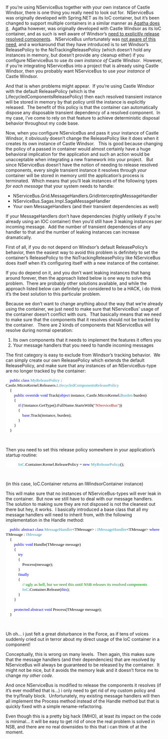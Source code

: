 <p>If you’re using NServiceBus together with your own instance of Castle Windsor, there is one thing you really need to look out for.&#160; NServiceBus was originally developed with Spring.NET as its IoC container, but it’s been changed to support multiple containers in a similar manner as <a href="http://davybrion.com/blog/2009/11/integrating-your-ioc-container-with-agatha/" target="_blank">Agatha does it</a>.&#160; Agatha however, was originally developed with Castle Windsor as its IoC container, and as such is well aware of Windsor’s <a href="http://davybrion.com/blog/2008/12/the-importance-of-releasing-your-components-through-windsor/" target="_blank">need to explicitly release resolved components</a>.&#160;&#160; NServiceBus unfortunately was <a href="http://tech.groups.yahoo.com/group/nservicebus/message/5376" target="_blank">not aware of this need</a>, and a workaround that they have introduced is to set Windsor’s ReleasePolicy to the NoTrackingReleasePolicy (which doesn’t hold any instances in memory, but doesn’t provide any cleanup either) if you configure NServiceBus to use <em>its own instance of </em>Castle Windsor.&#160; However, if you’re integrating NServiceBus into a project that is already using Castle Windsor, then you probably want NServiceBus to use <em>your instance</em> of Castle Windsor.</p>  <p>And that is when problems might appear.&#160; If you’re using Castle Windsor with the default ReleasePolicy (which is the LifecycledComponentsReleasePolicy) then each resolved transient instance will be stored in memory by that policy until the instance is explicitly released.&#160; The benefit of this policy is that the container can automatically dispose any disposable transient dependency of a resolved component.&#160; In my case, i’ve come to rely on that feature to achieve deterministic disposal behavior throughout my code base.&#160; </p>  <p>Now, when you configure NServiceBus and pass it your instance of Castle Windsor, it obviously doesn’t change the ReleasePolicy like it does when it creates its own instance of Castle Windsor.&#160;&#160; This is good because changing the policy of a passed in container would almost certainly have a huge behavioral implication for the application and such an action would be unacceptable when integrating a new framework into your project.&#160;&#160; But since NServiceBus doesn’t have the notion of needing to release resolved components, every single transient instance it resolves through <em>your</em> container will be stored in memory until the application’s process is terminated.&#160; Which means that you’ll leak instances of the following types <em>for each message</em> that your system needs to handle:</p>  <ul>   <li>NServiceBus.Grid.MessageHandlers.GridInterceptingMessageHandler </li>    <li>NServiceBus.Sagas.Impl.SagaMessageHandler </li>    <li>Your own MessageHandlers (and their transient dependencies as well) </li> </ul>  <p>If your MessageHandlers don’t have dependencies (highly unlikely if you’re already using an IOC container) then you’d still have 3 leaking instances per incoming message.&#160; Add the number of transient dependencies of any handler to that and the number of leaking instances can increase dramatically.</p>  <p>First of all, if you do not depend on Windsor’s default ReleasePolicy’s behavior, then the easiest way to avoid this problem is definitely to set the container’s ReleasePolicy to the NoTrackingReleasePolicy like NServiceBus does itself when it’s configuring itself with a new instance of the container.</p>  <p>If you do depend on it, and you don’t want leaking instances that hang around forever, then the approach listed below is one way to solve this problem.&#160; There are probably other solutions available, and while the approach listed below can definitely be considered to be a HACK, i do think it’s the best solution to this particular problem.</p>  <p>Because we don’t want to change anything about the way that we’re already using the container, we just need to make sure that NServiceBus’ usage of the container doesn’t conflict with ours.&#160; That basically means that we need to make sure that the components that it resolves should not be tracked by the container.&#160;&#160; There are 2 kinds of components that NServiceBus will resolve during normal operation:</p>  <ol>   <li>Its own components that it needs to implement the features it offers you </li>    <li>Your message handlers that you need to handle incoming messages </li> </ol>  <p>The first category is easy to exclude from Windsor’s tracking behavior.&#160; We can simply create our own ReleasePolicy which extends the default ReleasePolicy, and make sure that any instances of an NServiceBus-type are no longer tracked by the container:</p>  <div style="font-family: consolas; background: white; color: black; font-size: 10pt">   <p style="margin: 0px">&#160;&#160;&#160; <span style="color: blue">public</span> <span style="color: blue">class</span> <span style="color: #2b91af">MyReleasePolicy</span> : Castle.MicroKernel.Releasers.<span style="color: #2b91af">LifecycledComponentsReleasePolicy</span></p>    <p style="margin: 0px">&#160;&#160;&#160; {</p>    <p style="margin: 0px">&#160;&#160;&#160;&#160;&#160;&#160;&#160; <span style="color: blue">public</span> <span style="color: blue">override</span> <span style="color: blue">void</span> Track(<span style="color: blue">object</span> instance, Castle.MicroKernel.<span style="color: #2b91af">Burden</span> burden)</p>    <p style="margin: 0px">&#160;&#160;&#160;&#160;&#160;&#160;&#160; {</p>    <p style="margin: 0px">&#160;&#160;&#160;&#160;&#160;&#160;&#160;&#160;&#160;&#160;&#160; <span style="color: blue">if</span> (!instance.GetType().FullName.StartsWith(<span style="color: #a31515">&quot;NServiceBus&quot;</span>))</p>    <p style="margin: 0px">&#160;&#160;&#160;&#160;&#160;&#160;&#160;&#160;&#160;&#160;&#160; {</p>    <p style="margin: 0px">&#160;&#160;&#160;&#160;&#160;&#160;&#160;&#160;&#160;&#160;&#160;&#160;&#160;&#160;&#160; <span style="color: blue">base</span>.Track(instance, burden);</p>    <p style="margin: 0px">&#160;&#160;&#160;&#160;&#160;&#160;&#160;&#160;&#160;&#160;&#160; }</p>    <p style="margin: 0px">&#160;&#160;&#160;&#160;&#160;&#160;&#160; }</p>    <p style="margin: 0px">&#160;&#160;&#160; }</p> </div>  <p>&#160;</p>  <p>Then you need to set this release policy somewhere in your application’s startup routine:</p>  <div style="font-family: consolas; background: white; color: black; font-size: 10pt">   <p style="margin: 0px">&#160;&#160;&#160;&#160;&#160;&#160;&#160;&#160;&#160;&#160;&#160; <span style="color: #2b91af">IoC</span>.Container.Kernel.ReleasePolicy = <span style="color: blue">new</span> <span style="color: #2b91af">MyReleasePolicy</span>();</p> </div>  <p>&#160;</p>  <p>(in this case, IoC.Container returns an IWindsorContainer instance)</p>  <p>This will make sure that no instances of NServiceBus-types will ever leak in the container.&#160; But now we still have to deal with our message handlers.&#160; The solution to making sure they are not disposed is not the cleanest out there but hey, it works.&#160; I basically introduced a base class that all my message handlers will need to inherit from, with the following implementation in the Handle method:</p>  <div style="font-family: consolas; background: white; color: black; font-size: 10pt">   <p style="margin: 0px">&#160;&#160;&#160; <span style="color: blue">public</span> <span style="color: blue">abstract</span> <span style="color: blue">class</span> <span style="color: #2b91af">MessageHandler</span>&lt;TMessage&gt; : <span style="color: #2b91af">IMessageHandler</span>&lt;TMessage&gt; <span style="color: blue">where</span> TMessage : <span style="color: #2b91af">IMessage</span></p>    <p style="margin: 0px">&#160;&#160;&#160; {</p>    <p style="margin: 0px">&#160;&#160;&#160;&#160;&#160;&#160;&#160; <span style="color: blue">public</span> <span style="color: blue">void</span> Handle(TMessage message)</p>    <p style="margin: 0px">&#160;&#160;&#160;&#160;&#160;&#160;&#160; {</p>    <p style="margin: 0px">&#160;&#160;&#160;&#160;&#160;&#160;&#160;&#160;&#160;&#160;&#160; <span style="color: blue">try</span></p>    <p style="margin: 0px">&#160;&#160;&#160;&#160;&#160;&#160;&#160;&#160;&#160;&#160;&#160; {</p>    <p style="margin: 0px">&#160;&#160;&#160;&#160;&#160;&#160;&#160;&#160;&#160;&#160;&#160;&#160;&#160;&#160;&#160; Process(message);</p>    <p style="margin: 0px">&#160;&#160;&#160;&#160;&#160;&#160;&#160;&#160;&#160;&#160;&#160; }</p>    <p style="margin: 0px">&#160;&#160;&#160;&#160;&#160;&#160;&#160;&#160;&#160;&#160;&#160; <span style="color: blue">finally</span></p>    <p style="margin: 0px">&#160;&#160;&#160;&#160;&#160;&#160;&#160;&#160;&#160;&#160;&#160; {</p>    <p style="margin: 0px">&#160;&#160;&#160;&#160;&#160;&#160;&#160;&#160;&#160;&#160;&#160;&#160;&#160;&#160;&#160; <span style="color: green">// ugly as hell, but we need this until NSB releases its resolved components</span></p>    <p style="margin: 0px">&#160;&#160;&#160;&#160;&#160;&#160;&#160;&#160;&#160;&#160;&#160;&#160;&#160;&#160;&#160; <span style="color: #2b91af">IoC</span>.Container.Release(<span style="color: blue">this</span>);</p>    <p style="margin: 0px">&#160;&#160;&#160;&#160;&#160;&#160;&#160;&#160;&#160;&#160;&#160; }</p>    <p style="margin: 0px">&#160;&#160;&#160;&#160;&#160;&#160;&#160; }</p>    <p style="margin: 0px">&#160;</p>    <p style="margin: 0px">&#160;&#160;&#160;&#160;&#160;&#160;&#160; <span style="color: blue">protected</span> <span style="color: blue">abstract</span> <span style="color: blue">void</span> Process(TMessage message);</p>    <p style="margin: 0px">&#160;&#160;&#160; }</p> </div>  <p>&#160;</p>  <p>Uh oh… i just felt a great disturbance in the Force, as if tens of voices suddenly cried out in terror about my direct usage of the IoC container in a component!</p>  <p>Conceptually, this is wrong on many levels.&#160; Then again, this makes sure that the message handlers (and their dependencies) that are resolved by NServiceBus will always be guaranteed to be released by the comtainer.&#160; It might not be nice, but it avoids the memory leak and it doesn’t force me to change <em>my other code</em>.</p>  <p>And once NServiceBus is modified to release the components it resolves (if it’s ever modified that is…) i only need to get rid of my custom policy and the try/finally block.&#160; Unfortunately, my existing message handlers will then all implement the Process method instead of the Handle method but that is quickly fixed with a simple rename-refactoring.</p>  <p>Even though this is a pretty big hack (IMHO), at least its impact on the code is minimal… it will be easy to get rid of once the real problem is solved in NSB, and there are no real downsides to this that i can think of at the moment. </p>